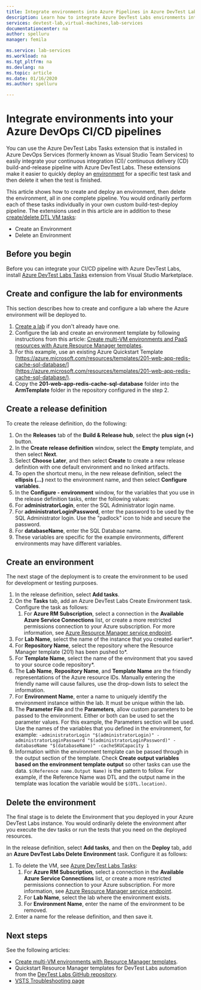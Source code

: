 ```yaml
---
title: Integrate environments into Azure Pipelines in Azure DevTest Labs
description: Learn how to integrate Azure DevTest Labs environments into your Azure DevOps continuous integration (CI) and continuous delivery (CD) pipelines. 
services: devtest-lab,virtual-machines,lab-services
documentationcenter: na
author: spelluru
manager: femila

ms.service: lab-services
ms.workload: na
ms.tgt_pltfrm: na
ms.devlang: na
ms.topic: article
ms.date: 01/16/2020
ms.author: spelluru

---
```


# Integrate environments into your Azure DevOps CI/CD pipelines
You can use the Azure DevTest Labs Tasks extension that is installed in Azure DevOps Services (formerly known as Visual Studio Team Services) to easily integrate your continuous integration (CI)/ continuous delivery (CD) build-and-release pipeline with Azure DevTest Labs. These extensions make it easier to quickly deploy an [environment](devtest-lab-test-env.md) for a specific test task and then delete it when the test is finished. 

This article shows how to create and deploy an environment, then delete the environment, all in one complete pipeline. You would ordinarily perform each of these tasks individually in your own custom build-test-deploy pipeline. The extensions used in this article are in addition to these [create/delete DTL VM tasks](devtest-lab-integrate-ci-cd-vsts.md):

- Create an Environment
- Delete an Environment

## Before you begin
Before you can integrate your CI/CD pipeline with Azure DevTest Labs, install [Azure DevTest Labs Tasks](https://marketplace.visualstudio.com/items?itemName=ms-azuredevtestlabs.tasks) extension from Visual Studio Marketplace. 

## Create and configure the lab for environments
This section describes how to create and configure a lab where the Azure environment will be deployed to.

1. [Create a lab](devtest-lab-create-lab.md) if you don't already have one. 
2. Configure the lab and create an environment template by following instructions from this article: [Create multi-VM environments and PaaS resources with Azure Resource Manager templates](devtest-lab-create-environment-from-arm.md).
3. For this example, use an existing Azure Quickstart Template [https://azure.microsoft.com/resources/templates/201-web-app-redis-cache-sql-database/](https://azure.microsoft.com/resources/templates/201-web-app-redis-cache-sql-database/).
4. Copy the **201-web-app-redis-cache-sql-database** folder into the **ArmTemplate** folder in the repository configured in the step 2.

## Create a release definition
To create the release definition, do the following:

1.	On the **Releases** tab of the **Build & Release hub**, select the **plus sign (+)** button.
2.	In the **Create release definition** window, select the **Empty** template, and then select **Next**.
3.	Select **Choose Later**, and then select **Create** to create a new release definition with one default environment and no linked artifacts.
4.	To open the shortcut menu, in the new release definition, select the **ellipsis (...)** next to the environment name, and then select **Configure variables**.
5.	In the **Configure - environment** window, for the variables that you use in the release definition tasks, enter the following values:
1.	For **administratorLogin**, enter the SQL Administrator login name.
2.	For **administratorLoginPassword**, enter the password to be used by the SQL Administrator login. Use the "padlock" icon to hide and secure the password.
3.	For **databaseName**, enter the SQL Database name.
4.	These variables are specific for the example environments, different environments may have different variables.

## Create an environment
The next stage of the deployment is to create the environment to be used for development or testing purposes.

1. In the release definition, select **Add tasks**.
2. On the **Tasks** tab, add an Azure DevTest Labs Create Environment task. Configure the task as follows:
    1. For **Azure RM Subscription**, select a connection in the **Available Azure Service Connections** list, or create a more restricted permissions connection to your Azure subscription. For more information, see [Azure Resource Manager service endpoint](/azure/devops/pipelines/library/service-endpoints).
2. For **Lab Name**, select the name of the instance that you created earlier*.
3. For **Repository Name**, select the repository where the Resource Manager template (201) has been pushed to*.
4. For **Template Name**, select the name of the environment that you saved to your source code repository*. 
5. The **Lab Name**, **Repository Name**, and **Template Name** are the friendly representations of the Azure resource IDs. Manually entering the friendly name will cause failures, use the drop-down lists to select the information.
6. For **Environment Name**, enter a name to uniquely identify the environment instance within the lab.  It must be unique within the lab.
7. The **Parameter File** and the **Parameters**, allow custom parameters to be passed to the environment. Either or both can be used to set the parameter values. For this example, the Parameters section will be used. Use the names of the variables that you defined in the environment, for example: `-administratorLogin "$(administratorLogin)" -administratorLoginPassword "$(administratorLoginPassword)" -databaseName "$(databaseName)" -cacheSKUCapacity 1`
8. Information within the environment template can be passed through in the output section of the template. Check **Create output variables based on the environment template output** so other tasks can use the data. `$(Reference name.Output Name)` is the pattern to follow. For example, if the Reference Name was DTL and the output name in the template was location the variable would be `$(DTL.location)`.

## Delete the environment
The final stage is to delete the Environment that you deployed in your Azure DevTest Labs instance. You would ordinarily delete the environment after you execute the dev tasks or run the tests that you need on the deployed resources.

In the release definition, select **Add tasks**, and then on the **Deploy** tab, add an **Azure DevTest Labs Delete Environment** task. Configure it as follows:

1. To delete the VM, see [Azure DevTest Labs Tasks](https://marketplace.visualstudio.com/items?itemName=ms-azuredevtestlabs.tasks):
    1. For **Azure RM Subscription**, select a connection in the **Available Azure Service Connections** list, or create a more restricted permissions connection to your Azure subscription. For more information, see [Azure Resource Manager service endpoint](/azure/devops/pipelines/library/service-endpoints).
    2. For **Lab Name**, select the lab where the environment exists.
    3. For **Environment Name**, enter the name of the environment to be removed.
2. Enter a name for the release definition, and then save it.

## Next steps
See the following articles: 
- [Create multi-VM environments with Resource Manager templates](devtest-lab-create-environment-from-arm.md).
- Quickstart Resource Manager templates for DevTest Labs automation from the [DevTest Labs GitHub repository](https://github.com/Azure/azure-quickstart-templates).
- [VSTS Troubleshooting page](/azure/devops/pipelines/troubleshooting)

